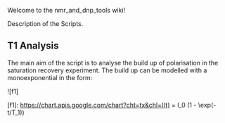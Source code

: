 Welcome to the nmr_and_dnp_tools wiki!

Description of the Scripts.

## T1 Analysis

The main aim of the script is to analyse the build up of polarisation in the saturation recovery experiment.
The build up can be modelled with a monoexponential in the form:

![f1]


[f1]: https://chart.apis.google.com/chart?cht=tx&chl=I(t) = I_0 (1 - \exp(-t/T_1))
